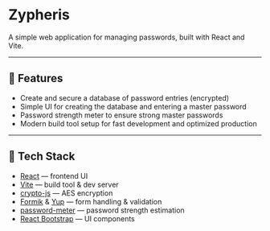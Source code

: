 # Zypheris

A simple web application for managing passwords, built with React and Vite.

---

## 🚀 Features

- Create and secure a database of password entries (encrypted)  
- Simple UI for creating the database and entering a master password  
- Password strength meter to ensure strong master passwords  
- Modern build tool setup for fast development and optimized production  

---

## 🧰 Tech Stack

- [React](https://reactjs.org/) — frontend UI  
- [Vite](https://vitejs.dev/) — build tool & dev server  
- [crypto-js](https://www.npmjs.com/package/crypto-js) — AES encryption  
- [Formik](https://formik.org/) & [Yup](https://github.com/jquense/yup) — form handling & validation  
- [password-meter](https://www.npmjs.com/package/password-meter) — password strength estimation  
- [React Bootstrap](https://react-bootstrap.github.io/) — UI components
